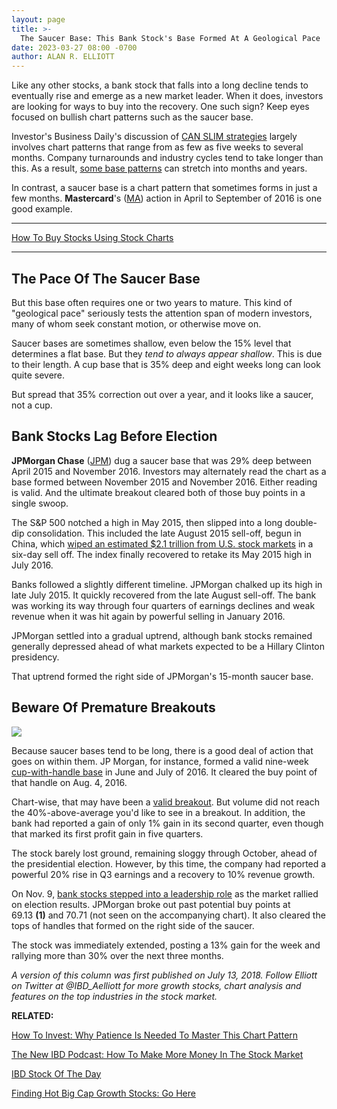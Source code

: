 ```yaml
---
layout: page
title: >-
  The Saucer Base: This Bank Stock's Base Formed At A Geological Pace
date: 2023-03-27 08:00 -0700
author: ALAN R. ELLIOTT
---
```





Like any other stocks, a bank stock that falls into a long decline tends to eventually rise and emerge as a new market leader. When it does, investors are looking for ways to buy into the recovery. One such sign? Keep eyes focused on bullish chart patterns such as the saucer base.




Investor's Business Daily's discussion of [CAN SLIM strategies](https://www.investors.com/ibd-university/can-slim/) largely involves chart patterns that range from as few as five weeks to several months. Company turnarounds and industry cycles tend to take longer than this. As a result, [some base patterns](https://www.investors.com/how-to-invest/investors-corner/how-to-trade-stocks-base-stock-charts/) can stretch into months and years.


In contrast, a saucer base is a chart pattern that sometimes forms in just a few months. **Mastercard**'s ([MA](https://research.investors.com/quote.aspx?symbol=MA)) action in April to September of 2016 is one good example.




---


[How To Buy Stocks Using Stock Charts](https://www.investors.com/how-to-invest/stock-charts-buying-stocks-using-technical-analysis/)




---


The Pace Of The Saucer Base
---------------------------


But this base often requires one or two years to mature. This kind of "geological pace" seriously tests the attention span of modern investors, many of whom seek constant motion, or otherwise move on.



Saucer bases are sometimes shallow, even below the 15% level that determines a flat base. But they *tend to always appear shallow*. This is due to their length. A cup base that is 35% deep and eight weeks long can look quite severe.


But spread that 35% correction out over a year, and it looks like a saucer, not a cup.


Bank Stocks Lag Before Election
-------------------------------



**JPMorgan Chase** ([JPM](https://research.investors.com/quote.aspx?symbol=JPM)) dug a saucer base that was 29% deep between April 2015 and November 2016. Investors may alternately read the chart as a base formed between November 2015 and November 2016. Either reading is valid. And the ultimate breakout cleared both of those buy points in a single swoop.


The S&P 500 notched a high in May 2015, then slipped into a long double-dip consolidation. This included the late August 2015 sell-off, begun in China, which [wiped an estimated \$2.1 trillion from U.S. stock markets](https://www.wsj.com/articles/china-shares-wipe-out-all-gains-this-year-1440372751) in a six-day sell off. The index finally recovered to retake its May 2015 high in July 2016.



Banks followed a slightly different timeline. JPMorgan chalked up its high in late July 2015. It quickly recovered from the late August sell-off. The bank was working its way through four quarters of earnings declines and weak revenue when it was hit again by powerful selling in January 2016.


JPMorgan settled into a gradual uptrend, although bank stocks remained generally depressed ahead of what markets expected to be a Hillary Clinton presidency.


That uptrend formed the right side of JPMorgan's 15-month saucer base.


Beware Of Premature Breakouts
-----------------------------


**![](https://www.investors.com/wp-content/uploads/2018/07/ICjpm071618-1024x548.jpg)**


Because saucer bases tend to be long, there is a good deal of action that goes on within them. JP Morgan, for instance, formed a valid nine-week [cup-with-handle base](https://www.investors.com/how-to-invest/investors-corner/the-basics-how-to-analyze-a-stocks-cup-with-handle/) in June and July of 2016. It cleared the buy point of that handle on Aug. 4, 2016.


Chart-wise, that may have been a [valid breakout](https://www.investors.com/how-to-invest/investors-corner/chart-reading-basics-how-a-buy-point-marks-a-time-of-opportunity/). But volume did not reach the 40%-above-average you'd like to see in a breakout. In addition, the bank had reported a gain of only 1% gain in its second quarter, even though that marked its first profit gain in five quarters.


The stock barely lost ground, remaining sloggy through October, ahead of the presidential election. However, by this time, the company had reported a powerful 20% rise in Q3 earnings and a recovery to 10% revenue growth.


On Nov. 9, [bank stocks stepped into a leadership role](https://www.wsj.com/articles/bank-investors-brace-for-volatility-following-trump-surge-1478672433) as the market rallied on election results. JPMorgan broke out past potential buy points at 69.13 **(1)** and 70.71 (not seen on the accompanying chart). It also cleared the tops of handles that formed on the right side of the saucer.


The stock was immediately extended, posting a 13% gain for the week and rallying more than 30% over the next three months.


*A version of this column was first published on July 13, 2018. Follow Elliott on Twitter at @IBD\_Aelliott for more growth stocks, chart analysis and features on the top industries in the stock market.*


**RELATED:**


[How To Invest: Why Patience Is Needed To Master This Chart Pattern](https://www.investors.com/how-to-invest/investors-corner/chart-reading-basics-patience-is-required-to-play-the-saucer/)


[The New IBD Podcast: How To Make More Money In The Stock Market](https://www.investors.com/how-to-invest/investing-podcast-how-to-make-more-money-stock-market-top-stocks-stock-charts/)


[IBD Stock Of The Day](https://www.investors.com/research/ibd-stock-of-the-day/)


[Finding Hot Big Cap Growth Stocks: Go Here](https://research.investors.com/stock-lists/big-cap-20/)




